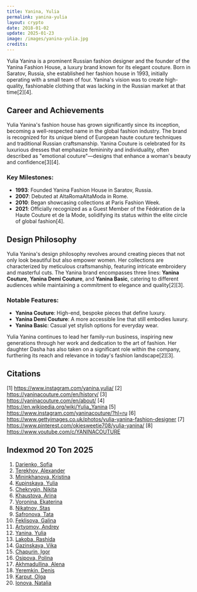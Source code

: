 ```yaml
---
title: Yanina, Yulia
permalink: yanina-yulia
layout: crypto
date: 2018-01-02
update: 2025-01-23
image: /images/yanina-yulia.jpg
credits:
---
```


Yulia Yanina is a prominent Russian fashion designer and the founder of the Yanina Fashion House, a luxury brand known for its elegant couture. Born in Saratov, Russia, she established her fashion house in 1993, initially operating with a small team of four. Yanina's vision was to create high-quality, fashionable clothing that was lacking in the Russian market at that time[2][4].

## Career and Achievements

Yulia Yanina's fashion house has grown significantly since its inception, becoming a well-respected name in the global fashion industry. The brand is recognized for its unique blend of European haute couture techniques and traditional Russian craftsmanship. Yanina Couture is celebrated for its luxurious dresses that emphasize femininity and individuality, often described as "emotional couture"—designs that enhance a woman's beauty and confidence[3][4].

### Key Milestones:
- **1993**: Founded Yanina Fashion House in Saratov, Russia.
- **2007**: Debuted at AltaRomaAltaModa in Rome.
- **2010**: Began showcasing collections at Paris Fashion Week.
- **2021**: Officially recognized as a Guest Member of the Fédération de la Haute Couture et de la Mode, solidifying its status within the elite circle of global fashion[4].

## Design Philosophy

Yulia Yanina's design philosophy revolves around creating pieces that not only look beautiful but also empower women. Her collections are characterized by meticulous craftsmanship, featuring intricate embroidery and masterful cuts. The Yanina brand encompasses three lines: **Yanina Couture**, **Yanina Demi Couture**, and **Yanina Basic**, catering to different audiences while maintaining a commitment to elegance and quality[2][3].

### Notable Features:
- **Yanina Couture**: High-end, bespoke pieces that define luxury.
- **Yanina Demi Couture**: A more accessible line that still embodies luxury.
- **Yanina Basic**: Casual yet stylish options for everyday wear.

Yulia Yanina continues to lead her family-run business, inspiring new generations through her work and dedication to the art of fashion. Her daughter Dasha has also taken on a significant role within the company, furthering its reach and relevance in today's fashion landscape[2][3].

## Citations

[1] https://www.instagram.com/yanina.yulia/
[2] https://yaninacouture.com/en/history/
[3] https://yaninacouture.com/en/about/
[4] https://en.wikipedia.org/wiki/Yulia_Yanina
[5] https://www.instagram.com/yaninacouture/?hl=ru
[6] https://www.gettyimages.co.uk/photos/yulia-yanina-fashion-designer
[7] https://www.pinterest.com/okiesweetie708/yulia-yanina/
[8] https://www.youtube.com/c/YANINACOUTURE


## Indexmod 20 Топ 2025

1. [Darienko, Sofia](darienko-sofia)  
2. [Terekhov, Alexander](terekhov-alexander)  
3. [Mininkhanova, Kristina](mininkhanova-kristina)  
4. [Kupinskaya, Yulia](kupinskaya-yulia)  
5. [Chekrygin, Nikita](chekrygin-nikita)  
6. [Khaustova, Arina](khaustova-arina)  
7. [Voronina, Ekaterina](voronina-ekaterina)  
8. [Nikatnov, Stas](nikatnov-stas)  
9. [Safronova, Tata](safronova-tata)  
10. [Feklisova, Galina](feklisova-galina)  
11. [Artyomov, Andrey](artyomov-andrey)  
12. [Yanina, Yulia](yanina-yulia)  
13. [Lakoba, Rashida](lakoba-rashida)  
14. [Gazinskaya, Vika](gazinskaya-vika)  
15. [Chapurin, Igor](chapurin-igor)  
16. [Osipova, Polina](osipova-polina)  
17. [Akhmadullina, Alena](akhmadullina-alena-designer)  
18. [Yeremkin, Denis](yeremkin-denis)  
19. [Karput, Olga](karput-olga)  
20. [Ionova, Natalia](ionova-natalia)  
